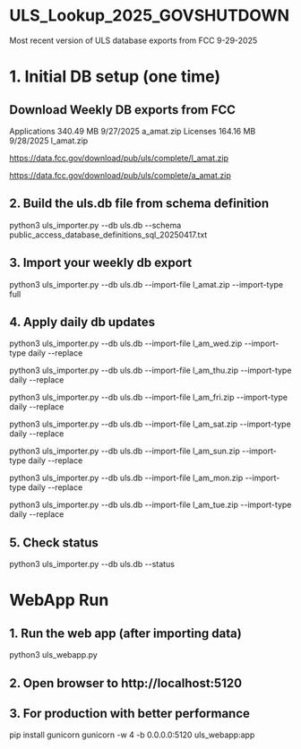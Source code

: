 # ULS_Lookup_2025_GOVSHUTDOWN
Most recent version of ULS database exports from FCC 9-29-2025

# 1. Initial DB setup (one time)
## Download Weekly DB exports from FCC
Applications 	340.49 MB 	9/27/2025 a_amat.zip
Licenses 	164.16 MB 	9/28/2025 l_amat.zip

https://data.fcc.gov/download/pub/uls/complete/l_amat.zip

https://data.fcc.gov/download/pub/uls/complete/a_amat.zip

## 2. Build the uls.db file from schema definition
python3 uls_importer.py --db uls.db --schema public_access_database_definitions_sql_20250417.txt

## 3. Import your weekly db export
python3 uls_importer.py --db uls.db --import-file l_amat.zip --import-type full

## 4. Apply daily db updates
python3 uls_importer.py --db uls.db --import-file l_am_wed.zip --import-type daily --replace

python3 uls_importer.py --db uls.db --import-file l_am_thu.zip --import-type daily --replace

python3 uls_importer.py --db uls.db --import-file l_am_fri.zip --import-type daily --replace

python3 uls_importer.py --db uls.db --import-file l_am_sat.zip --import-type daily --replace

python3 uls_importer.py --db uls.db --import-file l_am_sun.zip --import-type daily --replace

python3 uls_importer.py --db uls.db --import-file l_am_mon.zip --import-type daily --replace

python3 uls_importer.py --db uls.db --import-file l_am_tue.zip --import-type daily --replace

## 5. Check status
python3 uls_importer.py --db uls.db --status

# WebApp Run 

## 1. Run the web app (after importing data)
python3 uls_webapp.py

## 2. Open browser to http://localhost:5120

## 3. For production with better performance
pip install gunicorn
gunicorn -w 4 -b 0.0.0.0:5120 uls_webapp:app




